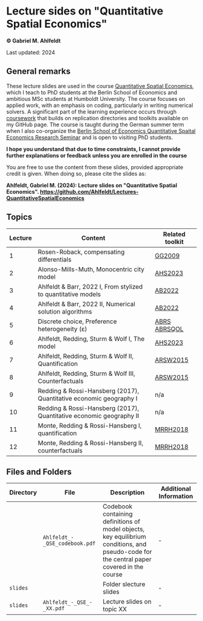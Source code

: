 # Lecture sides on "Quantitative Spatial Economics"

**© Gabriel M. Ahlfeldt**

Last updated: 2024

## General remarks

These lecture slides are used in the course [Quantitative Spatial Economics](https://sites.google.com/view/bqse/bqse-teaching), which I teach to PhD students at the Berlin School of Economics and ambitious MSc students at Humboldt University. The course focuses on applied work, with an emphasis on coding, particularly in writing numerical solvers. A significant part of the learning experience occurs through [coursework](https://sites.google.com/view/bqse/bqse-teaching/2024-qse-course) that builds on replication directories and toolkits available on my GitHub page. The course is taught during the German summer term when I also co-organize the [Berlin School of Economics Quantitative Spaital Economics Research Seminar](https://sites.google.com/view/bqse/bqse-seminar) and is open to visiting PhD students.

**I hope you understand that due to time constraints, I cannot provide further explanations or feedback unless you are enrolled in the course**

You are free to use the content from these slides, provided appropriate credit is given. When doing so, please cite the slides as:

**Ahlfeldt, Gabriel M. (2024): Lecture slides on "Quantitative Spatial Economics". https://github.com/Ahlfeldt/Lectures-QuantitativeSpatialEconomics** 

## Topics

| Lecture | Content | Related toolkit |
| ------- | ------- | ------- | 
| 1 | Rosen-Roback, compensating differentials | [GG2009](https://sites.google.com/view/ahlfeldt/webtools/glaeser-gottlieb-2009-toolkit) |
| 2 | Alonso-Mills-Muth, Monocentric city model | [AHS2023](https://github.com/Ahlfeldt/AHS2023-toolkit) | 
| 3 | Ahlfeldt & Barr, 2022 I, From stylized to quantitative models | [AB2022](https://github.com/Ahlfeldt/AB2022-toolkit) | 
| 4 | Ahlfeldt & Barr, 2022 II, Numerical solution algorithms | [AB2022](https://github.com/Ahlfeldt/AB2022-toolkit) |
| 5 | Discrete choice, Preference heterogeneity (ε) | [ABRS](https://github.com/Ahlfeldt/ABRS-toolkit) [ABRSQOL](https://github.com/Ahlfeldt/ABRSQOL-toolkit) |
| 6 | Ahlfeldt, Redding, Sturm & Wolf I, The model | [AHS2023](https://github.com/Ahlfeldt/AHS2023-toolkit)
| 7 | Ahlfeldt, Redding, Sturm & Wolf II, Quantification | [ARSW2015](https://github.com/Ahlfeldt/ARSW2015-toolkit) |
| 8 | Ahlfeldt, Redding, Sturm & Wolf III, Counterfactuals | [ARSW2015](https://github.com/Ahlfeldt/ARSW2015-toolkit) |
| 9 | Redding & Rossi-Hansberg (2017), Quantitative economic geography I | n/a | 
| 10 | Redding & Rossi-Hansberg (2017), Quantitative economic geography II | n/a | 
| 11 | Monte, Redding & Rossi-Hansberg I, quantification | [MRRH2018](https://github.com/Ahlfeldt/MRRH2018-toolkit) |
| 12 | Monte, Redding & Rossi-Hansberg II, counterfactuals | [MRRH2018](https://github.com/Ahlfeldt/MRRH2018-toolkit) |

## Files and Folders

| Directory | File | Description  | Additional Information |
| --- | --- | --- | --- |
|  | `Ahlfeldt_-_QSE_codebook.pdf` | Codebook containing definitions of model objects, key equilibrium conditions, and pseudo-code for the central paper covered in the course  | - |
| `slides` | | Folder slecture slides | -|
| `slides` | `Ahlfeldt_-_QSE_-_XX.pdf` | Lecture slides on topic XX  | - |
